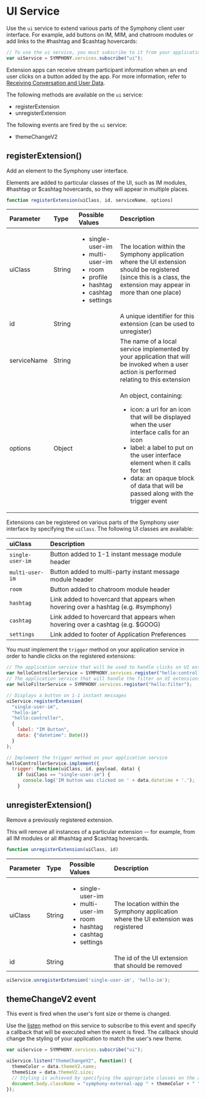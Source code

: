 # UI Service

Use the `ui` service to extend various parts of the Symphony client user interface. For example, add buttons on IM, MIM, and chatroom modules or add links to the \#hashtag and $cashtag hovercards:

```javascript
// To use the ui service, you must subscribe to it from your application
var uiService = SYMPHONY.services.subscribe("ui");
```

Extension apps can receive stream participant information when an end user clicks on a button added by the app. For more information, refer to [Receiving Conversation and User Data](receiving-conversation-and-user-information.md).

The following methods are available on the `ui` service:

* registerExtension
* unregisterExtension

The following events are fired by the `ui` service:

* themeChangeV2

## registerExtension\(\)

Add an element to the Symphony user interface.

Elements are added to particular classes of the UI, such as IM modules, \#hashtag or $cashtag hovercards, so they will appear in multiple places.

```javascript
function registerExtension(uiClass, id, serviceName, options)
```

<table>
  <thead>
    <tr>
      <th style="text-align:left">Parameter</th>
      <th style="text-align:left">Type</th>
      <th style="text-align:left">Possible Values</th>
      <th style="text-align:left">Description</th>
    </tr>
  </thead>
  <tbody>
    <tr>
      <td style="text-align:left">uiClass</td>
      <td style="text-align:left">String</td>
      <td style="text-align:left">
        <p></p>
        <ul>
          <li>single-user-im</li>
          <li>multi-user-im</li>
          <li>room</li>
          <li>profile</li>
          <li>hashtag</li>
          <li>cashtag</li>
          <li>settings</li>
        </ul>
      </td>
      <td style="text-align:left">The location within the Symphony application where the UI extension should
        be registered (since this is a class, the extension may appear in more
        than one place)</td>
    </tr>
    <tr>
      <td style="text-align:left">id</td>
      <td style="text-align:left">String</td>
      <td style="text-align:left"></td>
      <td style="text-align:left">A unique identifier for this extension (can be used to unregister)</td>
    </tr>
    <tr>
      <td style="text-align:left">serviceName</td>
      <td style="text-align:left">String</td>
      <td style="text-align:left"></td>
      <td style="text-align:left">The name of a local service implemented by your application that will
        be invoked when a user action is performed relating to this extension</td>
    </tr>
    <tr>
      <td style="text-align:left">options</td>
      <td style="text-align:left">Object</td>
      <td style="text-align:left"></td>
      <td style="text-align:left">
        <p>An object, containing:</p>
        <ul>
          <li>icon: a url for an icon that will be displayed when the user interface
            calls for an icon</li>
          <li>label: a label to put on the user interface element when it calls for
            text</li>
          <li>data: an opaque block of data that will be passed along with the trigger
            event</li>
        </ul>
      </td>
    </tr>
  </tbody>
</table>

Extensions can be registered on various parts of the Symphony user interface by specifying the `uiClass`. The following UI classes are available:

| uiClass | Description |
| :--- | :--- |
| `single-user-im` | Button added to 1-1 instant message module header |
| `multi-user-im` | Button added to multi-party instant message module header |
| `room` | Button added to chatroom module header |
| `hashtag` | Link added to hovercard that appears when hovering over a hashtag \(e.g. \#symphony\) |
| `cashtag` | Link added to hovercard that appears when hovering over a cashtag \(e.g. $GOOG\) |
| `settings` | Link added to footer of Application Preferences |

You must implement the `trigger` method on your application service in order to handle clicks on the registered extensions:

```javascript
// The application service that will be used to handle clicks on UI extensions
var helloControllerService = SYMPHONY.services.register("hello:controller");
// The application service that will handle the filter on UI extensions
var helloFilterService = SYMPHONY.services.register("hello:filter");

// Displays a button on 1-1 instant messages
uiService.registerExtension(
  "single-user-im", 
  "hello-im", 
  "hello:controller", 
  {
    label: "IM Button", 
    data: {"datetime": Date()}
  }
);

// Implement the trigger method on your application service
helloControllerService.implement({
  trigger: function(uiClass, id, payload, data) {
    if (uiClass == "single-user-im") {
      console.log('IM button was clicked on ' + data.datetime + '.');
    }
```

## unregisterExtension\(\)

Remove a previously registered extension.

This will remove all instances of a particular extension -- for example, from all IM modules or all \#hashtag and $cashtag hovercards.

```javascript
function unregisterExtension(uiClass, id)
```

<table>
  <thead>
    <tr>
      <th style="text-align:left">Parameter</th>
      <th style="text-align:left">Type</th>
      <th style="text-align:left">Possible Values</th>
      <th style="text-align:left">Description</th>
    </tr>
  </thead>
  <tbody>
    <tr>
      <td style="text-align:left">uiClass</td>
      <td style="text-align:left">String</td>
      <td style="text-align:left">
        <p></p>
        <ul>
          <li>single-user-im</li>
          <li>multi-user-im</li>
          <li>room</li>
          <li>hashtag</li>
          <li>cashtag</li>
          <li>settings</li>
        </ul>
      </td>
      <td style="text-align:left">The location within the Symphony application where the UI extension was
        registered</td>
    </tr>
    <tr>
      <td style="text-align:left">id</td>
      <td style="text-align:left">String</td>
      <td style="text-align:left"></td>
      <td style="text-align:left">The id of the UI extension that should be removed</td>
    </tr>
  </tbody>
</table>

```javascript
uiService.unregisterExtension('single-user-im', 'hello-im');
```

## themeChangeV2 event

This event is fired when the user's font size or theme is changed.

Use the [listen](../service-interface.md#listen) method on this service to subscribe to this event and specify a callback that will be executed when the event is fired. The callback should change the styling of your application to match the user's new theme.

```javascript
var uiService = SYMPHONY.services.subscribe("ui");

uiService.listen("themeChangeV2", function() {
  themeColor = data.themeV2.name;
  themeSize = data.themeV2.size;
  // Styling is achieved by specifying the appropriate classes on the app module's body element.
  document.body.className = "symphony-external-app " + themeColor + " " + themeSize;
});
```

